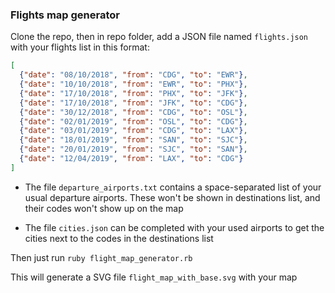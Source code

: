 ### Flights map generator

Clone the repo, then in repo folder, add a JSON file named `flights.json` with your flights list in this format:

```json
[
  {"date": "08/10/2018", "from": "CDG", "to": "EWR"},
  {"date": "10/10/2018", "from": "EWR", "to": "PHX"},
  {"date": "17/10/2018", "from": "PHX", "to": "JFK"},
  {"date": "17/10/2018", "from": "JFK", "to": "CDG"},
  {"date": "30/12/2018", "from": "CDG", "to": "OSL"},
  {"date": "02/01/2019", "from": "OSL", "to": "CDG"},
  {"date": "03/01/2019", "from": "CDG", "to": "LAX"},
  {"date": "18/01/2019", "from": "SAN", "to": "SJC"},
  {"date": "20/01/2019", "from": "SJC", "to": "SAN"},
  {"date": "12/04/2019", "from": "LAX", "to": "CDG"}
]
```

- The file `departure_airports.txt` contains a space-separated list of your usual departure airports. These won't be shown in destinations list, and their codes won't show up on the map

- The file `cities.json` can be completed with your used airports to get the cities next to the codes in the destinations list

Then just run `ruby flight_map_generator.rb`

This will generate a SVG file `flight_map_with_base.svg` with your map
